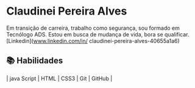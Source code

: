 # Claudinei Pereira Alves

Em transição de carreira, trabalho como segurança, sou formado em Tecnólogo ADS. Estou em busca de mudança de vida, bora se qualificar.
[Linkedin](www.linkedin.com/in/
claudinei-pereira-alves-40655a1a6)



## 📚 Habilidades

| java Script | HTML | CSS3 | Git | GitHub |


